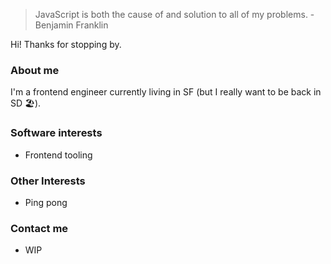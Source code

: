 > JavaScript is both the cause of and solution to all of my problems. -Benjamin Franklin

Hi! Thanks for stopping by.

### About me

I'm a frontend engineer currently living in SF (but I really want to be back in SD 🏖️).


### Software interests

* Frontend tooling

### Other Interests

* Ping pong

### Contact me

* WIP
